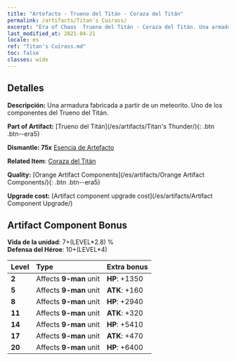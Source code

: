 ```yaml
---
title: "Artefacto - Trueno del Titán - Coraza del Titán"
permalink: /artifacts/Titan's Cuirass/
excerpt: "Era of Chaos  Trueno del Titán - Coraza del Titán. Una armadura fabricada a partir de un meteorito. Uno de los componentes del Trueno del Titán."
last_modified_at: 2021-04-21
locale: es
ref: "Titan's Cuirass.md"
toc: false
classes: wide
---
```




## Detalles

 **Descripción:** Una armadura fabricada a partir de un meteorito. Uno de los componentes del Trueno del Titán.

 **Part of Artifact:** [Trueno del Titán](/es/artifacts/Titan's Thunder/){: .btn .btn--era5}

 **Dismantle: 75x** [Esencia de Artefacto](/es/Items/con_905/)

 **Related Item**: [Coraza del Titán](/es/Items/art_159/)

 **Quality:** [Orange Artifact Components](/es/artifacts/Orange Artifact Components/){: .btn .btn--era5}

 **Upgrade cost:** [Artifact component upgrade cost](/es/artifacts/Artifact Component Upgrade/)

## Artifact Component Bonus

  **Vida de la unidad**: 7+(LEVEL\*2.8) %<br/>**Defensa del Héroe**: 10+(LEVEL\*4)

  |  Level  | Type |    Extra bonus  | 
  |:--------|:-----|:----------------| 
  | **2** | Affects **9-man** unit | **HP**: +1350 | 
  | **5** | Affects **9-man** unit | **ATK**: +160 | 
  | **8** | Affects **9-man** unit | **HP**: +2940 | 
  | **11** | Affects **9-man** unit | **ATK**: +320 | 
  | **14** | Affects **9-man** unit | **HP**: +5410 | 
  | **17** | Affects **9-man** unit | **ATK**: +470 | 
  | **20** | Affects **9-man** unit | **HP**: +6400 | 
